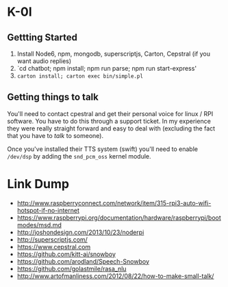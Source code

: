# K-0I

## Gettting Started

1. Install Node6, npm, mongodb, superscriptjs, Carton, Cepstral (if you want audio replies)
2. `cd chatbot; npm install; npm run parse; npm run start-express'
3. `carton install; carton exec bin/simple.pl`

## Getting things to talk

You'll need to contact cpestral and get their personal voice for linux / RPI software. You have to do this through a support ticket. In my experience they were really straight forward and easy to deal with (excluding the fact that you have to _talk_ to someone).

Once you've installed their TTS system (swift) you'll need to enable `/dev/dsp` by adding the `snd_pcm_oss` kernel module.

# Link Dump

* http://www.raspberryconnect.com/network/item/315-rpi3-auto-wifi-hotspot-if-no-internet
* https://www.raspberrypi.org/documentation/hardware/raspberrypi/bootmodes/msd.md
* http://joshondesign.com/2013/10/23/noderpi
* http://superscriptjs.com/
* https://www.cepstral.com
* https://github.com/kitt-ai/snowboy
* https://github.com/arodland/Speech-Snowboy
* https://github.com/golastmile/rasa_nlu
* http://www.artofmanliness.com/2012/08/22/how-to-make-small-talk/
